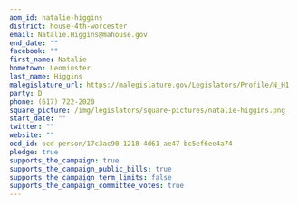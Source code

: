 ```yaml
---
aom_id: natalie-higgins
district: house-4th-worcester
email: Natalie.Higgins@mahouse.gov
end_date: ""
facebook: ""
first_name: Natalie
hometown: Leominster
last_name: Higgins
malegislature_url: https://malegislature.gov/Legislators/Profile/N_H1
party: D
phone: (617) 722-2020
square_picture: /img/legislators/square-pictures/natalie-higgins.png
start_date: ""
twitter: ""
website: ""
ocd_id: ocd-person/17c3ac90-1218-4d61-ae47-bc5ef6ee4a74
pledge: true
supports_the_campaign: true
supports_the_campaign_public_bills: true
supports_the_campaign_term_limits: false
supports_the_campaign_committee_votes: true
---
```

